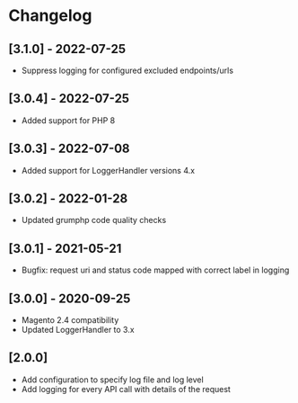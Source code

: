 # Changelog

## [3.1.0] - 2022-07-25
- Suppress logging for configured excluded endpoints/urls 

## [3.0.4] - 2022-07-25
- Added support for PHP 8

## [3.0.3] - 2022-07-08
- Added support for LoggerHandler versions 4.x

## [3.0.2] - 2022-01-28
- Updated grumphp code quality checks

## [3.0.1] - 2021-05-21
- Bugfix: request uri and status code mapped with correct label in logging

## [3.0.0] - 2020-09-25

- Magento 2.4 compatibility
- Updated LoggerHandler to 3.x

## [2.0.0]
- Add configuration to specify log file and log level
- Add logging for every API call with details of the request
